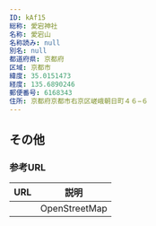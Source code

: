 ```yaml
---
ID: kAf15
総称: 愛宕神社
名称: 愛宕山
名称読み: null
別名: null
都道府県: 京都府
区域: 京都市
緯度: 35.0151473
経度: 135.6890246
郵便番号: 6168343
住所: 京都府京都市右京区嵯峨朝日町４６−６
---
```


## その他

### 参考URL

| URL | 説明          |
| --- | ------------- |
|     | OpenStreetMap |
